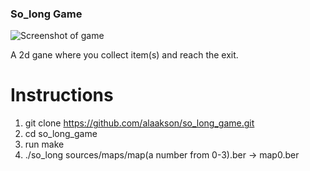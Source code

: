 ### So_long Game

![Screenshot of game ](https://github.com/user-attachments/assets/68b020c1-99d2-4a0d-9cf1-ed3098f644a3)


A 2d gane where you collect item(s) and reach the exit. 

# Instructions

1. git clone https://github.com/alaakson/so_long_game.git
2. cd so_long_game
3. run make
4. ./so_long sources/maps/map(a number from 0-3).ber -> map0.ber 
